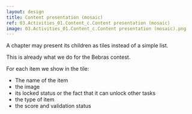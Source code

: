 ```yaml
---
layout: design
title: Content presentation (mosaic)
ref: 03.Activities_01.Content_c.Content presentation (mosaic)
image: 03.Activities_01.Content_c.Content presentation (mosaic).png
---
```


A chapter may present its children as tiles instead of a simple list.

This is already what we do for the Bebras contest.

For each item we show in the tile:
- The name of the item
- the image
- its locked status or the fact that it can unlock other tasks
- the type of item
- the score and validation status
